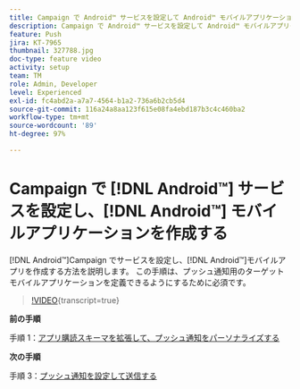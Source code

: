 ```yaml
---
title: Campaign で Android™ サービスを設定して Android™ モバイルアプリケーションを作成する
description: Campaign で Android™ サービスを設定して Android™ モバイルアプリケーションを作成する方法を説明します。
feature: Push
jira: KT-7965
thumbnail: 327788.jpg
doc-type: feature video
activity: setup
team: TM
role: Admin, Developer
level: Experienced
exl-id: fc4abd2a-a7a7-4564-b1a2-736a6b2cb5d4
source-git-commit: 116a24a8aa123f615e08fa4ebd187b3c4c460ba2
workflow-type: tm+mt
source-wordcount: '89'
ht-degree: 97%

---
```


# Campaign で [!DNL Android™] サービスを設定し、[!DNL Android™] モバイルアプリケーションを作成する

[!DNL Android™]Campaign でサービスを設定し、[!DNL Android™]モバイルアプリを作成する方法を説明します。 この手順は、プッシュ通知用のターゲットモバイルアプリケーションを定義できるようにするために必須です。

>[!VIDEO](https://video.tv.adobe.com/v/327788?quality=12&learn=on){transcript=true}

**前の手順**

手順 1：[アプリ購読スキーマを拡張して、プッシュ通知をパーソナライズする](/help/tutorial-get-started-with-push-notifications-for-android/extend-the-app-subscription-schema.md)

**次の手順**

手順 3：[プッシュ通知を設定して送信する](/help/tutorial-get-started-with-push-notifications-for-android/configure-and-send-push-notifications.md)
